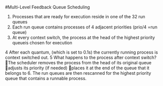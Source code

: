 
#Multi-Level Feedback Queue Scheduling


1. Processes that are ready for execution reside in one of the 32 run queues
2. Each run queue contains processes of 4 adjacent priorities (prio/4 =run queue)
3. At every context switch, the process at the head of the highest priority queueis chosen for execution


4 After each quantum, (which is set to 0.1s) the currently running process is context switched out.
5 What happens to the process after context switch?
  The scheduler removes the process from the head of its original queue
  adjusts its priority (if needed)
  places it at the end of the queue that it belongs to
6. The run queues are then rescanned for the highest priority queue that contains a runnable process.
